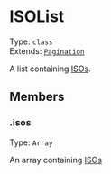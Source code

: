 # ISOList

Type: `class`<br>
Extends: [`Pagination`](../misc/pagination.md)

A list containing [ISOs](iso.md).

## Members

### .isos

Type: `Array`

An array containing [ISOs](iso.md)
